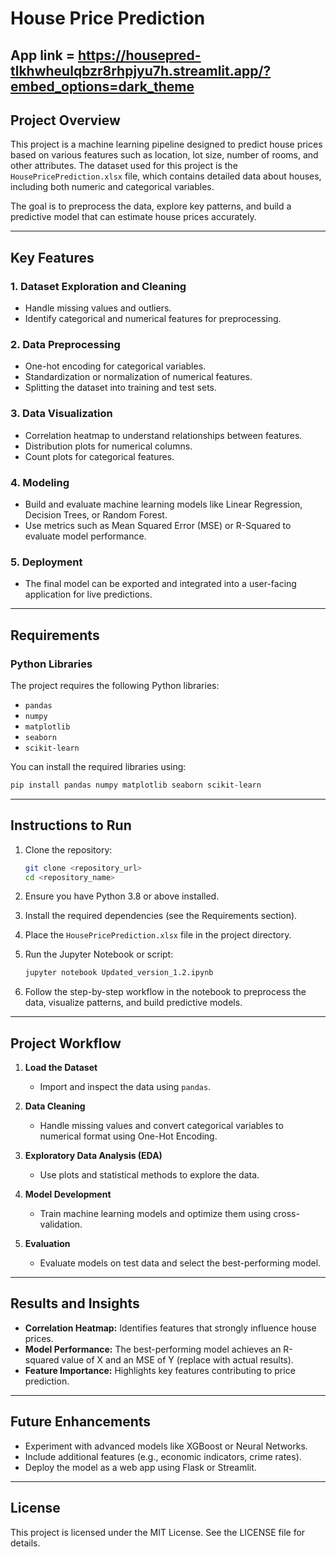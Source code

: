 # House Price Prediction

## App link = https://housepred-tlkhwheulqbzr8rhpjyu7h.streamlit.app/?embed_options=dark_theme

## Project Overview

This project is a machine learning pipeline designed to predict house prices based on various features such as location, lot size, number of rooms, and other attributes. The dataset used for this project is the `HousePricePrediction.xlsx` file, which contains detailed data about houses, including both numeric and categorical variables.

The goal is to preprocess the data, explore key patterns, and build a predictive model that can estimate house prices accurately.

---

## Key Features

### 1. **Dataset Exploration and Cleaning**

- Handle missing values and outliers.
- Identify categorical and numerical features for preprocessing.

### 2. **Data Preprocessing**

- One-hot encoding for categorical variables.
- Standardization or normalization of numerical features.
- Splitting the dataset into training and test sets.

### 3. **Data Visualization**

- Correlation heatmap to understand relationships between features.
- Distribution plots for numerical columns.
- Count plots for categorical features.

### 4. **Modeling**

- Build and evaluate machine learning models like Linear Regression, Decision Trees, or Random Forest.
- Use metrics such as Mean Squared Error (MSE) or R-Squared to evaluate model performance.

### 5. **Deployment**

- The final model can be exported and integrated into a user-facing application for live predictions.

---

## Requirements

### **Python Libraries**

The project requires the following Python libraries:

- `pandas`
- `numpy`
- `matplotlib`
- `seaborn`
- `scikit-learn`

You can install the required libraries using:

```bash
pip install pandas numpy matplotlib seaborn scikit-learn
```

---

## Instructions to Run

1. Clone the repository:

   ```bash
   git clone <repository_url>
   cd <repository_name>
   ```

2. Ensure you have Python 3.8 or above installed.

3. Install the required dependencies (see the Requirements section).

4. Place the `HousePricePrediction.xlsx` file in the project directory.

5. Run the Jupyter Notebook or script:

   ```bash
   jupyter notebook Updated_version_1.2.ipynb
   ```

6. Follow the step-by-step workflow in the notebook to preprocess the data, visualize patterns, and build predictive models.

---

## Project Workflow

1. **Load the Dataset**

   - Import and inspect the data using `pandas`.

2. **Data Cleaning**

   - Handle missing values and convert categorical variables to numerical format using One-Hot Encoding.

3. **Exploratory Data Analysis (EDA)**

   - Use plots and statistical methods to explore the data.

4. **Model Development**

   - Train machine learning models and optimize them using cross-validation.

5. **Evaluation**

   - Evaluate models on test data and select the best-performing model.

---

## Results and Insights

- **Correlation Heatmap:** Identifies features that strongly influence house prices.
- **Model Performance:** The best-performing model achieves an R-squared value of X and an MSE of Y (replace with actual results).
- **Feature Importance:** Highlights key features contributing to price prediction.

---

## Future Enhancements

- Experiment with advanced models like XGBoost or Neural Networks.
- Include additional features (e.g., economic indicators, crime rates).
- Deploy the model as a web app using Flask or Streamlit.

---

## License

This project is licensed under the MIT License. See the LICENSE file for details.

